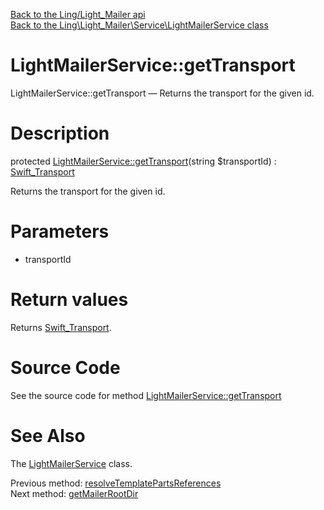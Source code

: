 [Back to the Ling/Light_Mailer api](https://github.com/lingtalfi/Light_Mailer/blob/master/doc/api/Ling/Light_Mailer.md)<br>
[Back to the Ling\Light_Mailer\Service\LightMailerService class](https://github.com/lingtalfi/Light_Mailer/blob/master/doc/api/Ling/Light_Mailer/Service/LightMailerService.md)


LightMailerService::getTransport
================



LightMailerService::getTransport — Returns the transport for the given id.




Description
================


protected [LightMailerService::getTransport](https://github.com/lingtalfi/Light_Mailer/blob/master/doc/api/Ling/Light_Mailer/Service/LightMailerService/getTransport.md)(string $transportId) : [Swift_Transport](https://github.com/swiftmailer/swiftmailer/blob/master/lib/classes/Swift/Transport.php)




Returns the transport for the given id.




Parameters
================


- transportId

    


Return values
================

Returns [Swift_Transport](https://github.com/swiftmailer/swiftmailer/blob/master/lib/classes/Swift/Transport.php).








Source Code
===========
See the source code for method [LightMailerService::getTransport](https://github.com/lingtalfi/Light_Mailer/blob/master/Service/LightMailerService.php#L544-L583)


See Also
================

The [LightMailerService](https://github.com/lingtalfi/Light_Mailer/blob/master/doc/api/Ling/Light_Mailer/Service/LightMailerService.md) class.

Previous method: [resolveTemplatePartsReferences](https://github.com/lingtalfi/Light_Mailer/blob/master/doc/api/Ling/Light_Mailer/Service/LightMailerService/resolveTemplatePartsReferences.md)<br>Next method: [getMailerRootDir](https://github.com/lingtalfi/Light_Mailer/blob/master/doc/api/Ling/Light_Mailer/Service/LightMailerService/getMailerRootDir.md)<br>


